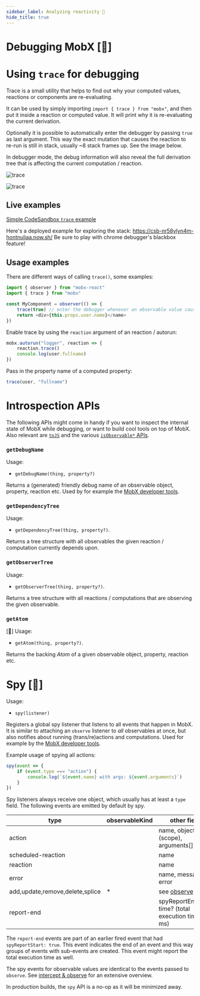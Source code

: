 ```yaml
---
sidebar_label: Analyzing reactivity 🚀
hide_title: true
---
```


<script async type="text/javascript" src="//cdn.carbonads.com/carbon.js?serve=CEBD4KQ7&placement=mobxjsorg" id="_carbonads_js"></script>

# Debugging MobX [🚀]

# Using `trace` for debugging

<span class='definition'>Trace</span> is a small utility that helps to find out why your computed values, reactions or components are re-evaluating.

It can be used by simply importing `import { trace } from "mobx"`, and then put it inside a reaction or computed value.
It will print why it is re-evaluating the current derivation.

Optionally it is possible to automatically enter the debugger by passing `true` as last argument.
This way the exact mutation that causes the reaction to re-run is still in stack, usually ~8 stack frames up. See the image below.

In debugger mode, the debug information will also reveal the full derivation tree that is affecting the current computation / reaction.

![trace](../assets/trace-tips2.png)

![trace](../assets/trace.gif)

## Live examples

[Simple CodeSandbox `trace` example](https://codesandbox.io/s/trace-dnhbz?file=/src/index.js:309-338)

Here's a deployed example for exploring the stack: https://csb-nr58ylyn4m-hontnuliaa.now.sh/
Be sure to play with chrome debugger's blackbox feature!

## Usage examples

There are different ways of calling `trace()`, some examples:

```javascript
import { observer } from "mobx-react"
import { trace } from "mobx"

const MyComponent = observer(() => {
    trace(true) // enter the debugger whenever an observable value causes this component to re-run
    return <div>{this.props.user.name}</name>
})
```

Enable trace by using the `reaction` argument of an reaction / autorun:

```javascript
mobx.autorun("logger", reaction => {
    reaction.trace()
    console.log(user.fullname)
})
```

Pass in the property name of a computed property:

```javascript
trace(user, "fullname")
```

# Introspection APIs

The following APIs might come in handy if you want to inspect the internal state of MobX while debugging, or want to build cool tools on top of MobX.
Also relevant are [`toJS`](tojson.md) and the various [`isObservable*` APIs](api.md#isobservable).

### `getDebugName`

Usage:

-   `getDebugName(thing, property?)`

Returns a (generated) friendly debug name of an observable object, property, reaction etc. Used by for example the [MobX developer tools](https://github.com/mobxjs/mobx-devtools).

### `getDependencyTree`

Usage:

-   `getDependencyTree(thing, property?)`.

Returns a tree structure with all observables the given reaction / computation currently depends upon.

### `getObserverTree`

Usage:

-   `getObserverTree(thing, property?)`.

Returns a tree structure with all reactions / computations that are observing the given observable.

### `getAtom`

[🚀] Usage:

-   `getAtom(thing, property?)`.

Returns the backing _Atom_ of a given observable object, property, reaction etc.

# Spy [🚀]

Usage:

-   `spy(listener)`

Registers a global spy listener that listens to all events that happen in MobX.
It is similar to attaching an `observe` listener to _all_ observables at once, but also notifies about running (trans/re)actions and computations.
Used for example by the [MobX developer tools](../react/react-integration/md#mobxdevtools).

Example usage of spying all actions:

```javascript
spy(event => {
    if (event.type === "action") {
        console.log(`${event.name} with args: ${event.arguments}`)
    }
})
```

Spy listeners always receive one object, which usually has at least a `type` field. The following events are emitted by default by spy.

| type                            | observableKind | other fields                                          | nested |
| ------------------------------- | -------------- | ----------------------------------------------------- | ------ |
| action                          |                | name, object (scope), arguments[]                     | yes    |
| scheduled-reaction              |                | name                                                  | no     |
| reaction                        |                | name                                                  | yes    |
| error                           |                | name, message, error                                  | no     |
| add,update,remove,delete,splice | \*             | see [observe](observe.md)                             | yes    |
| report-end                      |                | spyReportEnd=true, time? (total execution time in ms) | no     |

The `report-end` events are part of an earlier fired event that had `spyReportStart: true`.
This event indicates the end of an event and this way groups of events with sub-events are created.
This event might report the total execution time as well.

The spy events for observable values are identical to the events passed to `observe`. See [intercept & observe](observe.md#event-overview) for an extensive overview.

In production builds, the `spy` API is a no-op as it will be minimized away.
